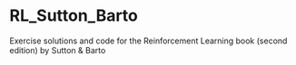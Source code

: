# RL_Sutton_Barto
Exercise solutions and code for the Reinforcement Learning book (second edition) by Sutton &amp; Barto
